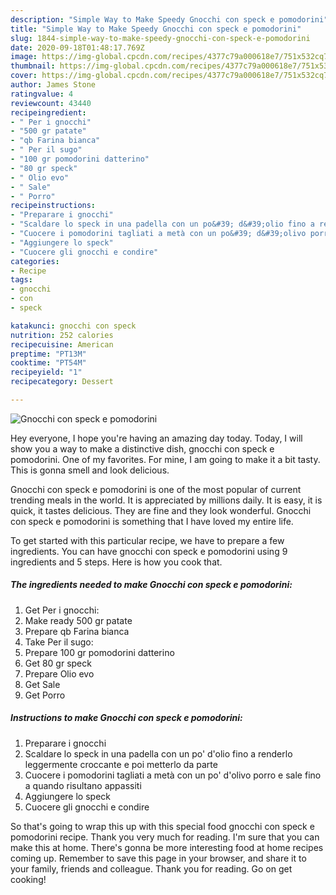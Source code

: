 ```yaml
---
description: "Simple Way to Make Speedy Gnocchi con speck e pomodorini"
title: "Simple Way to Make Speedy Gnocchi con speck e pomodorini"
slug: 1844-simple-way-to-make-speedy-gnocchi-con-speck-e-pomodorini
date: 2020-09-18T01:48:17.769Z
image: https://img-global.cpcdn.com/recipes/4377c79a000618e7/751x532cq70/gnocchi-con-speck-e-pomodorini-recipe-main-photo.jpg
thumbnail: https://img-global.cpcdn.com/recipes/4377c79a000618e7/751x532cq70/gnocchi-con-speck-e-pomodorini-recipe-main-photo.jpg
cover: https://img-global.cpcdn.com/recipes/4377c79a000618e7/751x532cq70/gnocchi-con-speck-e-pomodorini-recipe-main-photo.jpg
author: James Stone
ratingvalue: 4
reviewcount: 43440
recipeingredient:
- " Per i gnocchi"
- "500 gr patate"
- "qb Farina bianca"
- " Per il sugo"
- "100 gr pomodorini datterino"
- "80 gr speck"
- " Olio evo"
- " Sale"
- " Porro"
recipeinstructions:
- "Preparare i gnocchi"
- "Scaldare lo speck in una padella con un po&#39; d&#39;olio fino a renderlo leggermente croccante e poi metterlo da parte"
- "Cuocere i pomodorini tagliati a metà con un po&#39; d&#39;olivo porro e sale fino a quando risultano appassiti"
- "Aggiungere lo speck"
- "Cuocere gli gnocchi e condire"
categories:
- Recipe
tags:
- gnocchi
- con
- speck

katakunci: gnocchi con speck 
nutrition: 252 calories
recipecuisine: American
preptime: "PT13M"
cooktime: "PT54M"
recipeyield: "1"
recipecategory: Dessert

---
```



![Gnocchi con speck e pomodorini](https://img-global.cpcdn.com/recipes/4377c79a000618e7/751x532cq70/gnocchi-con-speck-e-pomodorini-recipe-main-photo.jpg)

Hey everyone, I hope you're having an amazing day today. Today, I will show you a way to make a distinctive dish, gnocchi con speck e pomodorini. One of my favorites. For mine, I am going to make it a bit tasty. This is gonna smell and look delicious.



Gnocchi con speck e pomodorini is one of the most popular of current trending meals in the world. It is appreciated by millions daily. It is easy, it is quick, it tastes delicious. They are fine and they look wonderful. Gnocchi con speck e pomodorini is something that I have loved my entire life.


To get started with this particular recipe, we have to prepare a few ingredients. You can have gnocchi con speck e pomodorini using 9 ingredients and 5 steps. Here is how you cook that.

<!--inarticleads1-->

##### The ingredients needed to make Gnocchi con speck e pomodorini:

1. Get  Per i gnocchi:
1. Make ready 500 gr patate
1. Prepare qb Farina bianca
1. Take  Per il sugo:
1. Prepare 100 gr pomodorini datterino
1. Get 80 gr speck
1. Prepare  Olio evo
1. Get  Sale
1. Get  Porro




<!--inarticleads2-->

##### Instructions to make Gnocchi con speck e pomodorini:

1. Preparare i gnocchi
1. Scaldare lo speck in una padella con un po&#39; d&#39;olio fino a renderlo leggermente croccante e poi metterlo da parte
1. Cuocere i pomodorini tagliati a metà con un po&#39; d&#39;olivo porro e sale fino a quando risultano appassiti
1. Aggiungere lo speck
1. Cuocere gli gnocchi e condire




So that's going to wrap this up with this special food gnocchi con speck e pomodorini recipe. Thank you very much for reading. I'm sure that you can make this at home. There's gonna be more interesting food at home recipes coming up. Remember to save this page in your browser, and share it to your family, friends and colleague. Thank you for reading. Go on get cooking!
